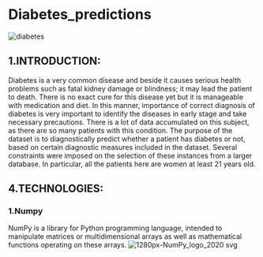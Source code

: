 # Diabetes_predictions
![diabetes](https://user-images.githubusercontent.com/72892818/148686770-71b704f1-8d2b-4821-b047-c15fecf87e07.png)

## 1.INTRODUCTION:
Diabetes is a very common disease and beside it causes serious health problems such as fatal kidney damage or blindness; it may lead the patient to death. There is no exact cure for this disease yet but it is manageable with medication and diet. In this manner, importance of correct diagnosis of diabetes is very important to identify the diseases in early stage and take necessary precautions. There is a lot of data accumulated on this subject, as there are so many patients with this condition.
The purpose of the dataset is to diagnostically predict whether a patient has diabetes or not, based on certain diagnostic measures included in the dataset. Several constraints were imposed on the selection of these instances from a larger database. In particular, all the patients here are women at least 21 years old.
## 4.TECHNOLOGIES:
### 1.Numpy
NumPy is a library for Python programming language, intended to manipulate matrices or multidimensional arrays as well as mathematical functions operating on these arrays.
![1280px-NumPy_logo_2020 svg](https://user-images.githubusercontent.com/72892818/153497415-075e5d80-4e02-41c1-bd4f-35c68efb8839.png)

